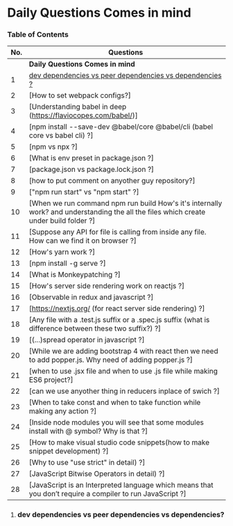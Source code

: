 # Daily Questions Comes in mind

### Table of Contents

| No. | Questions |
| --- | --------- |
|   | **Daily Questions Comes in mind** |
|1  | [dev dependencies vs peer dependencies vs dependencies ?](#dev-dependencies-vs-peer-dependencies-vs-dependencies) |
|2  | [How to set webpack configs?]
|3  | [Understanding babel in deep (https://flaviocopes.com/babel/)]
|4  | [npm install --save-dev @babel/core @babel/cli    (babel core vs babel cli) ?]
|5  | [npm vs npx ?]
|6  | [What is env preset in package.json ?]
|7  | [package.json vs package.lock.json ?]
|8  | [how to put comment on anyother guy repository?]
|9  | ["npm run start" vs "npm start" ?]
|10  | [When we run command npm run build How's it's internally work? and understanding the all the files which create under build folder ?]
|11  | [Suppose any API for file is calling from inside any file. How can we find it on browser ?]
|12  | [How's yarn work ?]
|13  | [npm install -g serve ?]
|14  | [What is Monkeypatching ?]
|15  | [How's server side rendering work on reactjs ?]
|16  | [Observable in redux and javascript ?]
|17  | [https://nextjs.org/   (for react server side rendering) ?]
|18  | [Any file with a .test.js suffix or a .spec.js suffix (what is difference between these two suffix?) ?]
|19  | [(...)spread operator in javascript ?]
|20  | [While we are adding bootstrap 4 with react then we need to add popper.js. Why need of adding popper.js ?]
|21  | [when to use .jsx file and when to use .js file while making ES6 project?]
|22  | [can we use anyother thing in reducers inplace of swich ?]
|23  | [When to take const and when to take function while making any action ?]
|24  | [Inside node modules you will see that some modules install with @ symbol? Why is that ?]
|25  | [How to make visual studio code snippets(how to make snippet development) ?]
|26  | [Why to use "use strict" in detail) ?]
|27  | [JavaScript Bitwise Operators in detail) ?]
|28  | [JavaScript is an Interpreted language which means that you don’t require a compiler to run JavaScript ?]

1. ### dev dependencies vs peer dependencies vs dependencies?

